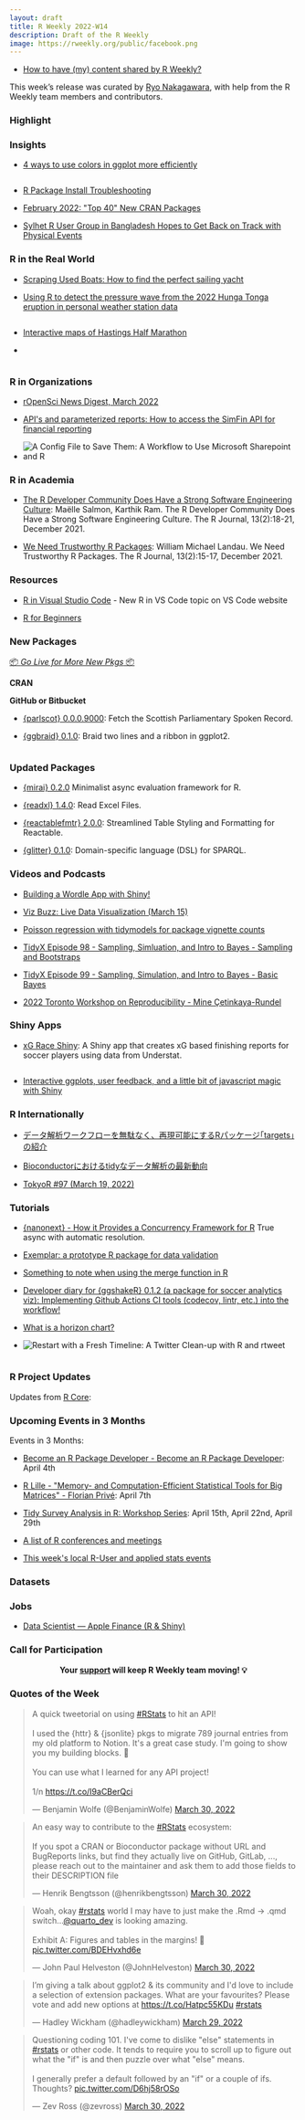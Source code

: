 ```yaml
---
layout: draft
title: R Weekly 2022-W14
description: Draft of the R Weekly
image: https://rweekly.org/public/facebook.png
---
```



+ [How to have (my) content shared by R Weekly?](https://github.com/rweekly/rweekly.org#how-to-have-my-content-shared-by-r-weekly)

This week’s release was curated by [Ryo Nakagawara](https://twitter.com/R_by_Ryo), with help from the R Weekly team members and contributors.

###  Highlight



### Insights

+ [4 ways to use colors in ggplot more efficiently](https://albert-rapp.de/post/2022-02-19-ggplot2-color-tips-from-datawrapper/)

![]()

+ [R Package Install Troubleshooting](https://www.littlemissdata.com/blog/r-package-install)

+ [February 2022: "Top 40" New CRAN Packages](https://rviews.rstudio.com/2022/03/28/february-2022-top-40-new-cran-packages/)

+ [Sylhet R User Group in Bangladesh Hopes to Get Back on Track with Physical Events](https://www.r-consortium.org/blog/2022/03/28/sylhet-r-user-group-in-bangladesh-hopes-to-get-back-on-track-with-physical-events)

### R in the Real World

+ [Scraping Used Boats: How to find the perfect sailing yacht](https://lukas-r.blog/posts/2022-01-10-scraping-used-boats/)

+ [Using R to detect the pressure wave from the 2022 Hunga Tonga eruption in personal weather station data](https://nsaunders.wordpress.com/2022/03/29/using-r-to-detect-the-pressure-wave-from-the-2022-hunga-tonga-eruption-in-personal-weather-station-data/)

![]()

+ [Interactive maps of Hastings Half Marathon](https://www.rostrum.blog/2022/03/31/hastings-half/)

+ [](https://github.com/toebR/Own_R_Viz_Projects/tree/master/google_activity_infographic)

![]()

###  R in Organizations

+ [rOpenSci News Digest, March 2022](https://ropensci.org/blog/2022/03/18/ropensci-news-digest-march-2022/)

+ [API's and parameterized reports: How to access the SimFin API for financial reporting](https://lukas-r.blog/posts/2021-12-15-apis-and-parameterized-reports/)

+ ![A Config File to Save Them: A Workflow to Use Microsoft Sharepoint and R](https://katharinabrunner.de/2022/02/r-and-microsoft-sharepoint/)

###  R in Academia

+ [The R Developer Community Does Have a Strong Software Engineering Culture](https://journal.r-project.org/archive/2021/RJ-2021-110/index.html): Maëlle Salmon, Karthik Ram. The R Developer Community Does Have a Strong Software Engineering Culture. The R Journal, 13(2):18-21, December 2021.

+ [We Need Trustworthy R Packages](https://journal.r-project.org/archive/2021/RJ-2021-109/index.html): William Michael Landau. We Need Trustworthy R Packages. The R Journal, 13(2):15-17, December 2021.


###  Resources

+ [R in Visual Studio Code](https://code.visualstudio.com/docs/languages/r) - New R in VS Code topic on VS Code website

+ [R for Beginners](https://ashavrova.com/r-course/)


###  New Packages

<p class="added-hostname"><a href="https://rweekly.org/live" target="_blank" class="externalLink">📦 <i>Go Live for More New Pkgs</i> 📦</a></p>

**CRAN**


**GitHub or Bitbucket**

+ [{parlscot} 0.0.0.9000](https://github.com/dbrby/parlscot): Fetch the Scottish Parliamentary Spoken Record.

+ [{ggbraid} 0.1.0](https://github.com/nsgrantham/ggbraid):  Braid two lines and a ribbon in ggplot2.

![]()

### Updated Packages

+ [{mirai} 0.2.0](https://cran.r-project.org/package=mirai) Minimalist async evaluation framework for R.

+ [{readxl} 1.4.0](https://www.tidyverse.org/blog/2022/03/readxl-1-4-0/): Read Excel Files.

+ [{reactablefmtr} 2.0.0](https://cran.r-project.org/package=reactablefmtr): Streamlined Table Styling and Formatting for Reactable.

+ [{glitter} 0.1.0](https://github.com/lvaudor/glitter/): Domain-specific language (DSL) for SPARQL.

###  Videos and Podcasts

+ [Building a Wordle App with Shiny!](https://www.youtube.com/playlist?list=PL9HYL-VRX0oQnWIeY_ydYBdU76iQ-tchU)

+ [Viz Buzz: Live Data Visualization (March 15)](https://www.youtube.com/watch?v=0uG4A9r0ewI)

+ [Poisson regression with tidymodels for package vignette counts](https://www.youtube.com/watch?v=NEPEgfryId8)

+ [TidyX Episode 98 - Sampling, Simluation, and Intro to Bayes - Sampling and Bootstraps](https://www.youtube.com/watch?v=N9NEH4y7okc)

+ [TidyX Episode 99 - Sampling, Simulation, and Intro to Bayes - Basic Bayes](https://www.youtube.com/watch?v=WBNaGw7GxxM)

+ [2022 Toronto Workshop on Reproducibility - Mine Çetinkaya-Rundel](https://www.youtube.com/watch?v=6p4vOKS6Xls)


### Shiny Apps

+ [xG Race Shiny](https://harshkrishna.shinyapps.io/PlayerFinishingOverview/): A Shiny app that creates xG based finishing reports for soccer players using data from Understat.

![]()

+ [Interactive ggplots, user feedback, and a little bit of javascript magic with Shiny](https://albert-rapp.de/post/2022-01-17-drawing-a-ggplot-interactively/)

### R Internationally

+ [データ解析ワークフローを無駄なく、再現可能にするRパッケージ｢targets｣の紹介](https://togotv.dbcls.jp/en/20220331.html)

+ [Bioconductorにおけるtidyなデータ解析の最新動向](https://togotv.dbcls.jp/en/20210214.html)

+ [TokyoR #97 (March 19, 2022)](https://tokyor.connpass.com/event/241583/)

###  Tutorials

+ [{nanonext} - How it Provides a Concurrency Framework for R](https://shikokuchuo.net/posts/17-nanonext-concurrency/) True async with automatic resolution.

+ [Exemplar: a prototype R package for data validation](https://mdneuzerling.com/post/exemplar-a-prototype-r-package-for-data-validation/)

+ [Something to note when using the merge function in R](https://statisticaloddsandends.wordpress.com/2022/03/11/something-to-note-when-using-the-merge-function-in-r/)

+ [Developer diary for {ggshakeR} 0.1.2 (a package for soccer analytics viz): Implementing Github Actions CI tools (codecov, lintr, etc.) into the workflow!](https://ryo-n7.github.io/2022-03-23-ggshakeR-0.1.2-announcement/)

+ [What is a horizon chart?](https://statisticaloddsandends.wordpress.com/2022/03/31/what-is-a-horizon-chart/)

+ ![Restart with a Fresh Timeline: A Twitter Clean-up with R and rtweet](https://katharinabrunner.de/2022/02/twitter-timeline-cleaning-with-r-rtweet/)

![]()

<!--<div class="post-more-begin></div><div class="post-more-end"></div>-->

###  R Project Updates

Updates from [R Core](http://developer.r-project.org/blosxom.cgi/R-devel/NEWS):


###  Upcoming Events in 3 Months

Events in 3 Months:

+ [Become an R Package Developer - Become an R Package Developer](https://www.meetup.com/rladies-johannesburg/events/284974968/): April 4th

+ [R Lille - "Memory- and Computation-Efficient Statistical Tools for Big Matrices" - Florian Privé](https://www.meetup.com/R-Lille/events/284358899/): April 7th

+ [Tidy Survey Analysis in R: Workshop Series](https://www.mapor.org/2022-spring-webinar-series/): April 15th, April 22nd, April 29th

+ [A list of R conferences and meetings](https://jumpingrivers.github.io/meetingsR/events.html)

+ [This week's local R-User and applied stats events](https://community.rstudio.com/c/irl)


### Datasets

### Jobs

+ [Data Scientist — Apple Finance (R & Shiny)](https://jobs.apple.com/en-us/details/200311967/data-scientist-apple-finance-r-shiny)

###  Call for Participation

<p class="hide-support added-hostname support-rweekly" style="text-align: center;font-weight: bold;">Your <a class="non-visited externalLink" href="https://www.patreon.com/rweekly" onclick="pas(this)">support</a> will keep R Weekly team moving! 💡</p>

###  Quotes of the Week

<blockquote class="twitter-tweet"><p lang="en" dir="ltr">A quick tweetorial on using <a href="https://twitter.com/hashtag/RStats?src=hash&amp;ref_src=twsrc%5Etfw">#RStats</a> to hit an API!<br><br>I used the {httr} &amp; {jsonlite} pkgs to migrate 789 journal entries from my old platform to Notion. It&#39;s a great case study. I&#39;m going to show you my building blocks. 🧱<br><br>You can use what I learned for any API project!<br><br>1/n <a href="https://t.co/I9aCBerQci">https://t.co/I9aCBerQci</a></p>&mdash; Benjamin Wolfe (@BenjaminWolfe) <a href="https://twitter.com/BenjaminWolfe/status/1508984458350936070?ref_src=twsrc%5Etfw">March 30, 2022</a></blockquote> <script async src="https://platform.twitter.com/widgets.js" charset="utf-8"></script> 

<blockquote class="twitter-tweet"><p lang="en" dir="ltr">An easy way to contribute to the <a href="https://twitter.com/hashtag/RStats?src=hash&amp;ref_src=twsrc%5Etfw">#RStats</a> ecosystem:<br><br>If you spot a CRAN or Bioconductor package without URL and BugReports links, but find they actually live on GitHub, GitLab, ..., please reach out to the maintainer and ask them to add those fields to their DESCRIPTION file</p>&mdash; Henrik Bengtsson (@henrikbengtsson) <a href="https://twitter.com/henrikbengtsson/status/1509183591938330633?ref_src=twsrc%5Etfw">March 30, 2022</a></blockquote> <script async src="https://platform.twitter.com/widgets.js" charset="utf-8"></script> 

<blockquote class="twitter-tweet"><p lang="en" dir="ltr">Woah, okay <a href="https://twitter.com/hashtag/rstats?src=hash&amp;ref_src=twsrc%5Etfw">#rstats</a> world I may have to just make the .Rmd -&gt; .qmd switch...<a href="https://twitter.com/quarto_dev?ref_src=twsrc%5Etfw">@quarto_dev</a> is looking amazing. <br><br>Exhibit A: Figures and tables in the margins! 🤯 <a href="https://t.co/BDEHvxhd6e">pic.twitter.com/BDEHvxhd6e</a></p>&mdash; John Paul Helveston (@JohnHelveston) <a href="https://twitter.com/JohnHelveston/status/1509118985782050818?ref_src=twsrc%5Etfw">March 30, 2022</a></blockquote> <script async src="https://platform.twitter.com/widgets.js" charset="utf-8"></script> 

<blockquote class="twitter-tweet"><p lang="en" dir="ltr">I’m giving a talk about ggplot2 &amp; its community and I&#39;d love to include a selection of extension packages. What are your favourites? Please vote and add new options at <a href="https://t.co/Hatpc55KDu">https://t.co/Hatpc55KDu</a> <a href="https://twitter.com/hashtag/rstats?src=hash&amp;ref_src=twsrc%5Etfw">#rstats</a></p>&mdash; Hadley Wickham (@hadleywickham) <a href="https://twitter.com/hadleywickham/status/1508806689109286930?ref_src=twsrc%5Etfw">March 29, 2022</a></blockquote> <script async src="https://platform.twitter.com/widgets.js" charset="utf-8"></script> 

<blockquote class="twitter-tweet"><p lang="en" dir="ltr">Questioning coding 101. I&#39;ve come to dislike &quot;else&quot; statements in <a href="https://twitter.com/hashtag/rstats?src=hash&amp;ref_src=twsrc%5Etfw">#rstats</a> or other code. It tends to require you to scroll up to figure out what the &quot;if&quot; is and then puzzle over what &quot;else&quot; means.<br><br>I generally prefer a default followed by an &quot;if&quot; or a couple of ifs. Thoughts? <a href="https://t.co/D6hj58rOSo">pic.twitter.com/D6hj58rOSo</a></p>&mdash; Zev Ross (@zevross) <a href="https://twitter.com/zevross/status/1509178081109553162?ref_src=twsrc%5Etfw">March 30, 2022</a></blockquote> <script async src="https://platform.twitter.com/widgets.js" charset="utf-8"></script> 
